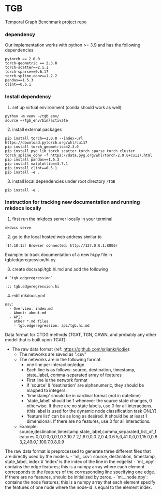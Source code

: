 # TGB
Temporal Graph Benchmark project repo 


### dependency
Our implementation works with python >= 3.9 and has the following dependencies
```
pytorch == 2.0.0
torch-geometric == 2.3.0
torch-scatter==2.1.1
torch-sparse==0.6.17
torch-spline-conv==1.2.2
pandas==1.5.3
clint==0.5.1
```



### Install dependency

1. set up virtual environment (conda should work as well)
```
python -m venv ~/tgb_env/
source ~/tgb_env/bin/activate
```

2. install external packages
```
pip install torch==2.0.0 --index-url https://download.pytorch.org/whl/cu117
pip install torch_geometric==2.3.0
pip install pyg_lib torch_scatter torch_sparse torch_cluster torch_spline_conv -f https://data.pyg.org/whl/torch-2.0.0+cu117.html
pip install pandas==1.5.3
pip install matplotlib==3.7.1
pip install clint==0.5.1
pip install -e .

```

3. install local dependencies under root directory `/TGB`
```
pip install -e .
```




### Instruction for tracking new documentation and running mkdocs locally

1. first run the mkdocs server locally in your terminal 
```
mkdocs serve
```

2. go to the local hosted web address similar to
```
[14:18:13] Browser connected: http://127.0.0.1:8000/
```

Example: to track documentation of a new hi.py file in tgb/edgeregression/hi.py


3. create docs/api/tgb.hi.md and add the following
```
# `tgb.edgeregression`

::: tgb.edgeregression.hi
```

4. edit mkdocs.yml 
```
nav:
  - Overview: index.md
  - About: about.md
  - API:
	other *.md files 
	- tgb.edgeregression: api/tgb.hi.md
```





Data format for CTDG methods (TGAT, TGN, CAWN, and probably any other model that is built upon TGAT):

- The raw data format (ref: https://github.com/srijankr/jodie):
	- The networks are saved as "<network>.csv"
	- The networks are in the following format:
		- one line per interaction/edge
		- Each line is as follows: source, destination, timestamp, state_label, comma-separated array of features
		- First line is the network format
		- if 'source' & 'destination' are alphanumeric, they should be mapped to integers.
		- 'timestamp' should be in cardinal format (not in datetime)
		- 'state_label' should be 1 whenever the source state changes, 0 otherwise. If there are no state labels, use 0 for all interactions. (this label is used for the dynamic node classification task ONLY)
		- 'feature list' can be as long as desired. It should be at least 1 dimensional. If there are no features, use 0 for all interactions.
	- Example:
	source,destination,timestamp,state_label,comma_separated_list_of_features
	0,0,0.0,0,0.1,0.3,10.7
	2,1,6.0,0,0.2,0.4,0.6
	5,0,41.0,0,0.1,15.0,0.6
	3,2,49.0,1,100.7,0.8,0.9

The raw data format is preprocessed to generate three different files that are directly used by the models.
	- 'ml_<network>.csv': source, destination, timestamp, state_label, index 	# 'index' is the index of the line in the edgelist
	- 'ml_<network>.npy': contains the edge features; this is a numpy array where each element corresponds to the features of the corresponding line specifying one edge. If there are no features, should be initialized by zeros.
	- 'ml_<network>_node.npy': contains the node features; this is a numpy array that each element specify the features of one node where the node-id is equal to the element index.
